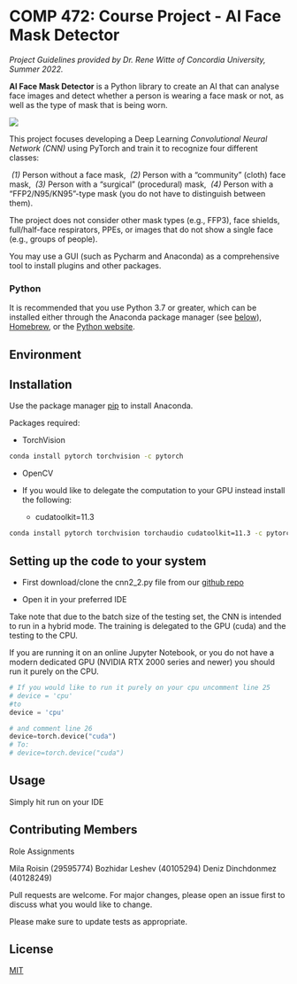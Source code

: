 # COMP 472: Course Project - AI Face Mask Detector 

*Project Guidelines provided by Dr. Rene Witte of Concordia University, Summer 2022.*

**AI Face Mask Detector** is a Python library to create an AI that can analyse face images and detect whether a person is wearing a face mask or not, as well as the type of mask that is being worn.

![](https://tva1.sinaimg.cn/large/e6c9d24egy1h2vfads4prj20u00vudkd.jpg)

This project focuses developing a Deep Learning *Convolutional Neural Network (CNN)* using PyTorch and train it to recognize four different classes: 

​				*(1)* Person without a face mask,
​				*(2)* Person with a “community” (cloth) face mask,
​				*(3)* Person with a “surgical” (procedural) mask,
​				*(4)* Person with a “FFP2/N95/KN95”-type mask (you do not have to distinguish between them). 

The project does not consider other mask types (e.g., FFP3), face shields, full/half-face respirators, PPEs, or images that do not show a single face (e.g., groups of people).

You may use a GUI (such as Pycharm and Anaconda) as a comprehensive tool to install plugins and other packages.

### Python

It is recommended that you use Python 3.7 or greater, which can be installed either through the Anaconda package manager (see [below](https://pytorch.org/get-started/locally/#anaconda)), [Homebrew](https://brew.sh/), or the [Python website](https://www.python.org/downloads/mac-osx/).

## Environment





## Installation

Use the package manager [pip](https://pip.pypa.io/en/stable/) to install Anaconda.

Packages required:

- TorchVision

```bash
conda install pytorch torchvision -c pytorch
```
- OpenCV

- If you would like to delegate the computation to your GPU instead install the following:
	- cudatoolkit=11.3
	
```bash
conda install pytorch torchvision torchaudio cudatoolkit=11.3 -c pytorch
```


## Setting up the code to your system

- First download/clone the cnn2_2.py file from our [github repo](https://github.com/heyhellomila/ai-facemaskdetector)

- Open it in your preferred IDE

Take note that due to the batch size of the testing set, the CNN is intended to run in a hybrid mode. The training is delegated to the GPU (cuda) and the testing to the CPU.

If you are running it on an online Jupyter Notebook, or you do not have a modern dedicated GPU (NVIDIA RTX 2000 series and newer) you should run it purely on the CPU.
```python
# If you would like to run it purely on your cpu uncomment line 25 
# device = 'cpu'
#to 
device = 'cpu'  

# and comment line 26
device=torch.device("cuda")
# To: 
# device=torch.device("cuda")
```

## Usage
Simply hit run on your IDE


## Contributing Members 
Role Assignments



Mila Roisin (29595774) 
Bozhidar Leshev (40105294) 
Deniz Dinchdonmez (40128249) 

Pull requests are welcome. For major changes, please open an issue first to discuss what you would like to change.


Please make sure to update tests as appropriate.

## License
[MIT](https://choosealicense.com/licenses/mit/)

